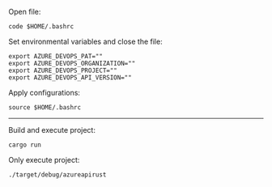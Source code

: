 

Open file:
```
code $HOME/.bashrc
```

Set environmental variables and close the file:
```
export AZURE_DEVOPS_PAT=""
export AZURE_DEVOPS_ORGANIZATION=""
export AZURE_DEVOPS_PROJECT=""
export AZURE_DEVOPS_API_VERSION=""
```

Apply configurations:
```
source $HOME/.bashrc
```

----

Build and execute project:
```
cargo run
```

Only execute project:
```
./target/debug/azureapirust
```